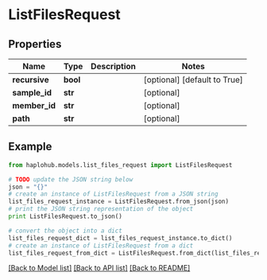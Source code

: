# ListFilesRequest


## Properties
Name | Type | Description | Notes
------------ | ------------- | ------------- | -------------
**recursive** | **bool** |  | [optional] [default to True]
**sample_id** | **str** |  | [optional] 
**member_id** | **str** |  | [optional] 
**path** | **str** |  | [optional] 

## Example

```python
from haplohub.models.list_files_request import ListFilesRequest

# TODO update the JSON string below
json = "{}"
# create an instance of ListFilesRequest from a JSON string
list_files_request_instance = ListFilesRequest.from_json(json)
# print the JSON string representation of the object
print ListFilesRequest.to_json()

# convert the object into a dict
list_files_request_dict = list_files_request_instance.to_dict()
# create an instance of ListFilesRequest from a dict
list_files_request_from_dict = ListFilesRequest.from_dict(list_files_request_dict)
```
[[Back to Model list]](../README.md#documentation-for-models) [[Back to API list]](../README.md#documentation-for-api-endpoints) [[Back to README]](../README.md)


